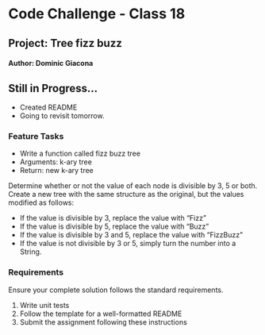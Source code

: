 # Code Challenge - Class 18
## Project: Tree fizz buzz
#### Author: Dominic Giacona

## Still in Progress...
- Created README
- Going to revisit tomorrow.

### Feature Tasks
- Write a function called fizz buzz tree
- Arguments: k-ary tree
- Return: new k-ary tree

Determine whether or not the value of each node is divisible by 3, 5 or both. Create a new tree with the same structure as the original, but the values modified as follows:

- If the value is divisible by 3, replace the value with “Fizz”
- If the value is divisible by 5, replace the value with “Buzz”
- If the value is divisible by 3 and 5, replace the value with “FizzBuzz”
- If the value is not divisible by 3 or 5, simply turn the number into a String.


### Requirements
Ensure your complete solution follows the standard requirements.

1. Write unit tests
2. Follow the template for a well-formatted README
3. Submit the assignment following these instructions
